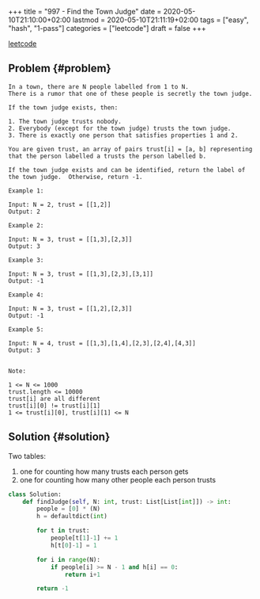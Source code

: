 +++
title = "997 - Find the Town Judge"
date = 2020-05-10T21:10:00+02:00
lastmod = 2020-05-10T21:11:19+02:00
tags = ["easy", "hash", "1-pass"]
categories = ["leetcode"]
draft = false
+++

[leetcode](https://leetcode.com/problems/find-the-town-judge/)


## Problem {#problem}

```text
In a town, there are N people labelled from 1 to N.
There is a rumor that one of these people is secretly the town judge.

If the town judge exists, then:

1. The town judge trusts nobody.
2. Everybody (except for the town judge) trusts the town judge.
3. There is exactly one person that satisfies properties 1 and 2.

You are given trust, an array of pairs trust[i] = [a, b] representing that the person labelled a trusts the person labelled b.

If the town judge exists and can be identified, return the label of the town judge.  Otherwise, return -1.

Example 1:

Input: N = 2, trust = [[1,2]]
Output: 2

Example 2:

Input: N = 3, trust = [[1,3],[2,3]]
Output: 3

Example 3:

Input: N = 3, trust = [[1,3],[2,3],[3,1]]
Output: -1

Example 4:

Input: N = 3, trust = [[1,2],[2,3]]
Output: -1

Example 5:

Input: N = 4, trust = [[1,3],[1,4],[2,3],[2,4],[4,3]]
Output: 3


Note:

1 <= N <= 1000
trust.length <= 10000
trust[i] are all different
trust[i][0] != trust[i][1]
1 <= trust[i][0], trust[i][1] <= N
```


## Solution {#solution}

Two tables:

1.  one for counting how many trusts each person gets
2.  one for counting how many other people each person trusts

<!--listend-->

```python
class Solution:
    def findJudge(self, N: int, trust: List[List[int]]) -> int:
        people = [0] * (N)
        h = defaultdict(int)

        for t in trust:
            people[t[1]-1] += 1
            h[t[0]-1] = 1

        for i in range(N):
            if people[i] >= N - 1 and h[i] == 0:
                return i+1

        return -1
```
